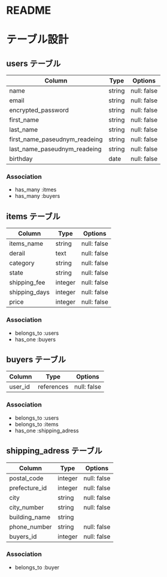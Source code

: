 # README

# テーブル設計

## users テーブル

| Column                        | Type    | Options     |
| ------------------------------| ------- | ----------- |
| name                     | string  | null: false |
| email                         | string  | null: false |
| encrypted_password            | string  | null: false |
| first_name                    | string  | null: false |
| last_name                     | string  | null: false |
| first_name_paseudnym_readeing | string  | null: false |
| last_name_paseudnym_readeing  | string  | null: false |
| birthday                      | date    | null: false |

### Association

- has_many :itmes
- has_many :buyers

## items テーブル

| Column        | Type    | Options     |
| ------------- | ------- | ----------- |
| items_name    | string  | null: false |
| derail        | text    | null: false |
| category      | string  | null: false |
| state         | string  | null: false |
| shipping_fee  | integer | null: false |
| shipping_days | integer | null: false |
| price         | integer | null: false |

### Association

- belongs_to :users
- has_one :buyers

## buyers テーブル

| Column | Type       | Options          |
| ---------| ---------- | ------------|
| user_id  | references | null: false |


### Association


- belongs_to :users
- belongs_to :items
- has_one :shipping_adress

## shipping_adress テーブル

| Column | Type       | Options          |
| --------------- | -------- | ------------|
| postal_code     | integer  | null: false |
| prefecture_id   | integer  | null: false |
| city            | string   | null: false |
| city_number     | string   | null: false |
| building_name   | string   |             |
| phone_number    | string   | null: false |
| buyers_id       | integer  | null: false |

### Association

- belongs_to :buyer




